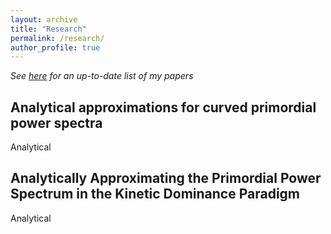 ```yaml
---
layout: archive
title: "Research"
permalink: /research/
author_profile: true
---
```


*See [here](http://arxiv.org/a/thavanesan_a_1) for an up-to-date list of my papers*

Analytical approximations for curved primordial power spectra
-------------------------------------------------------------
Analytical

Analytically Approximating the Primordial Power Spectrum in the Kinetic Dominance Paradigm
------------------------------------------------------------------------------------------
Analytical
